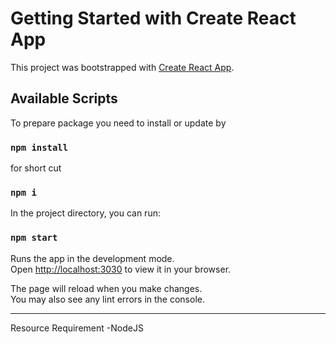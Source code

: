 # Getting Started with Create React App

This project was bootstrapped with [Create React App](https://github.com/facebook/create-react-app).

## Available Scripts

To prepare package you need to install or update by 
### `npm install`

for short cut
### `npm i`

In the project directory, you can run:

### `npm start`

Runs the app in the development mode.\
Open [http://localhost:3030](http://localhost:3030) to view it in your browser.

The page will reload when you make changes.\
You may also see any lint errors in the console.

----------------------------------------------------------------------------------

Resource Requirement
-NodeJS

